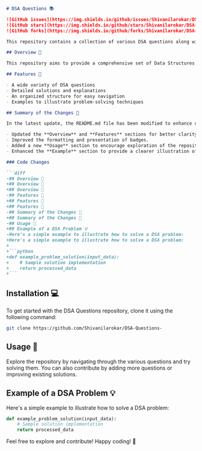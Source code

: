 ```markdown
# DSA Questions 📚

![GitHub issues](https://img.shields.io/github/issues/Shivanilarokar/DSA-Questions-)
![GitHub stars](https://img.shields.io/github/stars/Shivanilarokar/DSA-Questions-)
![GitHub forks](https://img.shields.io/github/forks/Shivanilarokar/DSA-Questions-)

This repository contains a collection of various DSA questions along with their solutions to help you enhance your problem-solving skills.

## Overview 🤖

This repository aims to provide a comprehensive set of Data Structures and Algorithms (DSA) questions, making it easier for developers and learners to practice and improve their coding skills.

## Features 🌟

- A wide variety of DSA questions
- Detailed solutions and explanations
- An organized structure for easy navigation
- Examples to illustrate problem-solving techniques

## Summary of the Changes 🔄

In the latest update, the README.md file has been modified to enhance clarity and usability. Here are the key changes made:

- Updated the **Overview** and **Features** sections for better clarity.
- Improved the formatting and presentation of badges.
- Added a new **Usage** section to encourage exploration of the repository.
- Enhanced the **Example** section to provide a clearer illustration of a DSA problem.

### Code Changes

```diff
-## Overview 🤩
+## Overview 🤖
+## Overview 🎉
-## Features 🤩
+## Features 🤩
+## Features 🎉
-## Summary of the Changes 🔧
+## Summary of the Changes 🔄
-## Usage 📖
+## Example of a DSA Problem 💡
-Here's a simple example to illustrate how to solve a DSA problem:
+Here's a simple example to illustrate how to solve a DSA problem:
+
+```python
+def example_problem_solution(input_data):
+    # Sample solution implementation
+    return processed_data
+```
```

## Installation 💻

To get started with the DSA Questions repository, clone it using the following command:

```bash
git clone https://github.com/Shivanilarokar/DSA-Questions-
```

## Usage 🚀

Explore the repository by navigating through the various questions and try solving them. You can also contribute by adding more questions or improving existing solutions.

## Example of a DSA Problem 💡

Here's a simple example to illustrate how to solve a DSA problem:

```python
def example_problem_solution(input_data):
    # Sample solution implementation
    return processed_data
```

Feel free to explore and contribute! Happy coding! 🎉
```
